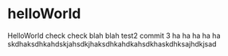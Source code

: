 # helloWorld
HelloWorld
check check blah blah
test2
commit 3 ha ha ha ha ha
skdhaksdhkahdskjahsdkjhaksdhkahdkahsdkhaskdhksajhdkjsad
